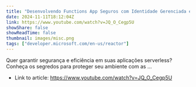 ```yaml
---
title: "Desenvolvendo Functions App Seguros com Identidade Gerenciada e Service Connector"
date: 2024-11-11T18:12:04Z
link: https://www.youtube.com/watch?v=JQ_O_Cegp5U
showShare: false
showReadTime: false
thumbnail: images/misc.png
tags: ["developer.microsoft.com/en-us/reactor"]
---
```

Quer garantir segurança e eficiência em suas aplicações serverless? Conheça os segredos para proteger seu ambiente com as ...

- Link to article: https://www.youtube.com/watch?v=JQ_O_Cegp5U